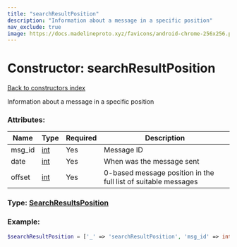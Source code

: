 ```yaml
---
title: "searchResultPosition"
description: "Information about a message in a specific position"
nav_exclude: true
image: https://docs.madelineproto.xyz/favicons/android-chrome-256x256.png
---
```

# Constructor: searchResultPosition  
[Back to constructors index](/API_docs/constructors/index.html)



Information about a message in a specific position

### Attributes:

| Name     |    Type       | Required | Description |
|----------|---------------|----------|-------------|
|msg\_id|[int](/API_docs/types/int.html) | Yes|Message ID|
|date|[int](/API_docs/types/int.html) | Yes|When was the message sent|
|offset|[int](/API_docs/types/int.html) | Yes|0-based message position in the full list of suitable messages|



### Type: [SearchResultsPosition](/API_docs/types/SearchResultsPosition.html)


### Example:

```php
$searchResultPosition = ['_' => 'searchResultPosition', 'msg_id' => int, 'date' => int, 'offset' => int];
```  
